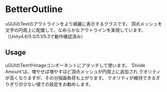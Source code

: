 # BetterOutline
uGUIのTextのアウトラインをより綺麗に表示するクラスです。
頂点メッシュを文字の円周上に配置して、なめらかなアウトラインを実現しています。
（Unity4.6/5.0/5.1/5.3で動作確認済み）

## Usage
uGUIのTextやImageコンポーネントにアタッチして使います。
'Divide Amount'は、増やせば増やすほど頂点メッシュが円周上に追加され
クオリティが高くなりますが、その分描画負荷も上がります。
クオリティが維持できるぎりぎりの少ない値での設定をお勧めします。
